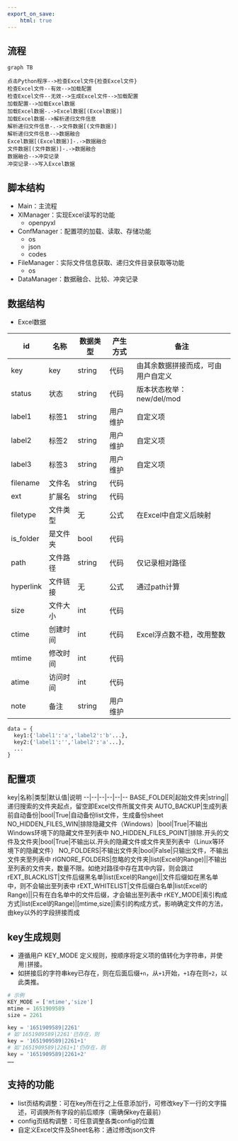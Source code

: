 ```yaml
---
export_on_save:
    html: true
---
```


## 流程

```mermaid
graph TB

点击Python程序-->检查Excel文件{检查Excel文件}
检查Excel文件--有效-->加载配置
检查Excel文件--无效-->生成Excel文件-->加载配置
加载配置-->加载Excel数据
加载Excel数据-.->Excel数据[(Excel数据)]
加载Excel数据-->解析递归文件信息
解析递归文件信息-.->文件数据[(文件数据)]
解析递归文件信息-->数据融合
Excel数据[(Excel数据)]-.->数据融合
文件数据[(文件数据)]-.->数据融合
数据融合-->冲突记录
冲突记录-->写入Excel数据
```

## 脚本结构
- Main：主流程
- XlManager：实现Excel读写的功能
  - openpyxl
- ConfManager：配置项的加载、读取、存储功能
  - os
  - json
  - codes
- FileManager：实际文件信息获取、递归文件目录获取等功能
  - os
- DataManager：数据融合、比较、冲突记录

## 数据结构
- Excel数据

id|名称|数据类型|产生方式|备注
--|--|--|--|--
key|key|string|代码|由其余数据拼接而成，可由用户自定义
status|状态|string|代码|版本状态枚举：new/del/mod
label1|标签1|string|用户维护|自定义项
label2|标签2|string|用户维护|自定义项
label3|标签3|string|用户维护|自定义项
filename|文件名|string|代码|
ext|扩展名|string|代码|
filetype|文件类型|无|公式|在Excel中自定义后映射
is_folder|是文件夹|bool|代码|
path|文件路径|string|代码|仅记录相对路径
hyperlink|文件链接|无|公式|通过path计算
size|文件大小|int|代码|
ctime|创建时间|int|代码|Excel浮点数不稳，改用整数
mtime|修改时间|int|代码|
atime|访问时间|int|代码|
note|备注|string|用户维护|

```python
data = {
  key1:{'label1':'a','label2':'b'...},
  key2:{'label1':'','label2':'a'...},
  ...
}
```

## 配置项

key|名称|类型|默认值|说明
--|--|--|--|--|--
BASE_FOLDER|起始文件夹|string||递归搜索的文件夹起点，留空即Excel文件所属文件夹
AUTO_BACKUP|生成列表前自动备份|bool|True|自动备份list文件，生成备份sheet
NO_HIDDEN_FILES_WIN|排除隐藏文件（Windows）|bool|True|不输出Windows环境下的隐藏文件至列表中
NO_HIDDEN_FILES_POINT|排除.开头的文件及文件夹|bool|True|不输出以.开头的隐藏文件或文件夹至列表中（Linux等环境下的隐藏文件）
NO_FOLDERS|不输出文件夹|bool|False|只输出文件，不输出文件夹至列表中
rIGNORE_FOLDERS|忽略的文件夹|list(Excel的Range)||不输出至列表的文件夹，数量不限。如绝对路径中存在其中内容，则会跳过
rEXT_BLACKLIST|文件后缀黑名单|list(Excel的Range)||文件后缀如在黑名单中，则不会输出至列表中
rEXT_WHITELIST|文件后缀白名单|list(Excel的Range)||只有在白名单中的文件后缀，才会输出至列表中
rKEY_MODE|索引构成方式|list(Excel的Range)|[mtime,size]|索引的构成方式，影响确定文件的方法，由key以外的字段拼接而成

## key生成规则
- 遵循用户 KEY_MODE 定义规则，按顺序将定义项的值转化为字符串，并使用`|`拼接。
- 如拼接后的字符串key已存在，则在后面后缀`+n`，从`+1`开始，`+1`存在则`+2`，以此类推。

```py
# 示例
KEY_MODE = ['mtime','size']
mtime = 1651909589
size = 2261

key = '1651909589|2261'
# 如'1651909589|2261'已存在，则
key = '1651909589|2261+1'
# 如'1651909589|2261+1'仍存在，则
key = '1651909589|2261+2'
……
```

## 支持的功能
- list页结构调整：可在key所在行之上任意添加行，可修改key下一行的文字描述，可调换所有字段的前后顺序（需确保key在最前）
- config页结构调整：可任意调整各类config的位置
- 自定义Excel文件及Sheet名称：通过修改json文件
